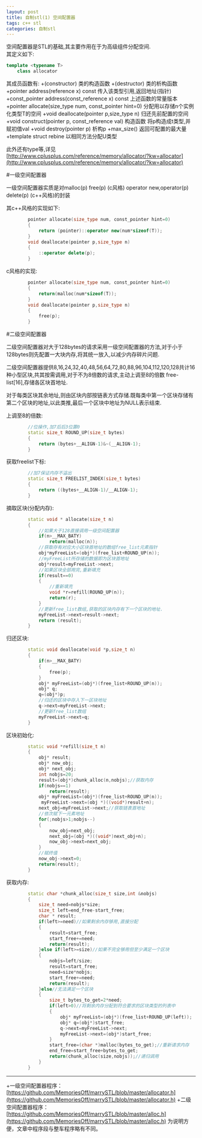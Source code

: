```yaml
---
layout: post
title: 自制stl(1) 空间配置器
tags: c++ stl
categories: 自制stl
---
```


空间配置器是STL的基础,其主要作用在于为高级组件分配空间.</br>
其定义如下:</br>

```c++
template <typename T>
    class allocator
```

其成员函数有:
+(constructor) 类的构造函数
+(destructor)  类的析构函数
+pointer address(reference x) const  传入该类型引用,返回地址(指针)
+const_pointer address(const_reference x) const 上述函数的常量版本
+pointer allocate(size_type num, const_pointer hint=0) 分配用以存储n个实例化类型T的空间
+void deallocate(pointer p,size_type n) 归还先前配置的空间
+void construct(pointer p, const_reference val) 构造函数 将p构造成t类型,并赋初值val
+void destroy(pointer p) 析构p
+max_size() 返回可配置的最大量
+template <typename U>struct rebine 以相同方法分配U类型

此外还有type等,详见[http://www.cplusplus.com/reference/memory/allocator/?kw=allocator](http://www.cplusplus.com/reference/memory/allocator/?kw=allocator)

#一级空间配置器

一级空间配置器实质是对malloc(p) free(p) (c风格) operator new,operator(p) delete(p) (c++风格)的封装</br>

其c++风格的实现如下:
```c++
        pointer allocate(size_type num, const_pointer hint=0)
        {
            return (pointer)::operator new(num*sizeof(T));
        }
        void deallocate(pointer p,size_type n)
        {
            ::operator delete(p);
        }
```
c风格的实现:
```c++
        pointer allocate(size_type num, const_pointer hint=0)
        {
            return(malloc(num*sizeof(T));
        }
        void deallocate(pointer p,size_type n)
        {
            free(p);
        }
```


#二级空间配置器

二级空间配置器对大于128bytes的请求采用一级空间配置器的方法,对于小于128bytes则先配置一大块内存,将其统一放入,以减少内存碎片问题.</br>

二级空间配置器提供8,16,24,32,40,48,56,64,72,80,88,96,104,112,120,128共计16种小型区块,共其按需调用,对于不为8倍数的请求,主动上调至8的倍数
free-list[16],存储各区块首地址.</br>

对于每类区块其余地址,则由区块内部按链表方式存储.既每类中第一个区块存储有第二个区块的地址,以此类推,最后一个区块中地址为NULL表示结束.</br>

上调至8的倍数:
```c++
        //位操作,加7后后3位置0
        static size_t ROUND_UP(size_t bytes)
        {
            return (bytes+__ALIGN-1)&~(__ALIGN-1);
        }
```

获取freelist下标:
```c++
        //加7保证内存不溢出
        static size_t FREELIST_INDEX(size_t bytes)
        {
            return ((bytes+__ALIGN-1)/__ALIGN-1);
        }
```

摘取区块(分配内存):
```c++
        static void * allocate(size_t n)
        {
            //如果大于128直接调用一级空间配置器
            if(n>__MAX_BATY)
                return(malloc(n));
            //获取存有对应大小区块首地址的数组free_list元素指针
            obj*myFreeList=(obj*)(free_list+ROUND_UP(n));
            //myFreeList所存储的数据即为区块首地址
            obj*result=myFreeList->next;
            //如果区块全部用完,重新填充
            if(result==0)
            {
                //重新填充
                void *r=refill(ROUND_UP(n));
                return(r);
            }
            //更新free_list数组,获取的区块内存有下一个区块的地址.
            myFreeList->next=result->next;
            return (result);
        }
```
归还区块:
```c++
        static void deallocate(void *p,size_t n)
        {
            if(n>__MAX_BATY)
            {
                free(p);
            }
            obj* myFreeList=(obj*)(free_list+ROUND_UP(n));
            obj* q;
            q=(obj*)p;
            //归还的区块中存入下一区块地址
            q->next=myFreeList->next;
            //更新free_list数组
            myFreeList->next=q;
        }
```
区块初始化:

```c++
        static void *refill(size_t n)
        {
            obj* result;
            obj* now_obj;
            obj* next_obj;
            int nobjs=20;
            result=(obj*)chunk_alloc(n,nobjs);//获取内存
            if(nobjs==1)
                return(result);
            obj* myFreeList=(obj*)(free_list+ROUND_UP(n));
             myFreeList->next=(obj *)((void*)result+n);
            next_obj=myFreeList->next;//获取链表首地址
            //依次赋下一元素地址
            for(;nobjs>1;nobjs--)
            {
                now_obj=next_obj;
                next_obj=(obj *)((void*)next_obj+n);
                now_obj->next=next_obj;
            }
            //赋终值
            now_obj->next=0;
            return(result);
        }
```
获取内存:
```c++
        static char *chunk_alloc(size_t size,int &nobjs)
        {
            size_t need=nobjs*size;
            size_t left=end_free-start_free;
            char * result;
            if(left>=need)//如果剩余内存够用,直接分配
            {
                result=start_free;
                start_free+=need;
                return(result);
            }else if(left>=size)//如果不完全够用但至少满足一个区块
            {
                nobjs=left/size;
                result=start_free;
                need=size*nobjs;
                start_free+=need;
                return(result);
            }else//无法满足一个区块
            {
                size_t bytes_to_get=2*need;
                if(left>0)//将剩余内存分配到符合要求的区块类型的列表中
                {
                    obj* myFreeList=(obj*)(free_list+ROUND_UP(left));
                    obj* q=(obj*)start_free;
                    q->next=myFreeList->next;
                    myFreeList->next=(obj*)start_free;
                }
                start_free=(char *)malloc(bytes_to_get);//重新请求内存
                end_free=start_free+bytes_to_get;
                return(chunk_alloc(size,nobjs));//递归调用
            }
        }
```


* * *
    
+一级空间配置器程序：[https://github.com/MemoriesOff/marrySTL/blob/master/allocator.h](https://github.com/MemoriesOff/marrySTL/blob/master/allocator.h)
+二级空间配置器程序：[https://github.com/MemoriesOff/marrySTL/blob/master/alloc.h](https://github.com/MemoriesOff/marrySTL/blob/master/alloc.h)
为说明方便，文章中程序段与整车程序略有不同。

